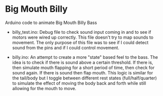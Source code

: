# Big Mouth Billy
 Arduino code to animate Big Mouth Billy Bass
 * billy_test.ino: Debug file to check sound input coming in and to see if motors were wired up correctly. This file doesn't try to map sounds to movement. The only purpose of this file was to see if I could detect sound from the pins and if I could control movement.

* billy.ino: An attempt to create a more "state" based feel to the bass. The idea is to check if there is sound above a certain threshold. If there is, then simulate mouth flapping for a short period of time, then check for sound again. If there is sound then flap mouth. This logic is similar for the tail/body but I toggle between different rest states (full/half/quarter) to simulate the effect of moving the body back and forth while still allowing for the mouth to move.
